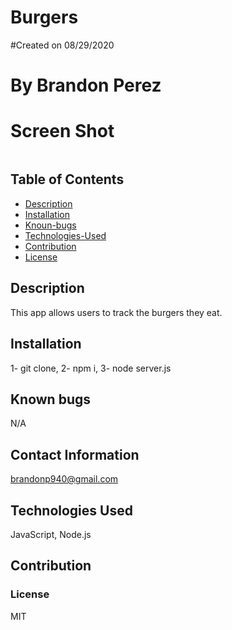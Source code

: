 
# Burgers
    
#Created on 08/29/2020

# By Brandon Perez

# Screen Shot
 <img scr = "ScreenshotBurger.png">

## Table of Contents
* [Description](#Description)
* [Installation](#Installation)
* [Knoun-bugs](#Known-bugs)
* [Technologies-Used](#Technologies-Used)
* [Contribution](#Contribution)
* [License](License)

## Description 
This app allows users to track the burgers they eat.
    
## Installation
1- git clone, 2- npm i, 3- node server.js
    
## Known bugs
N/A
    
## Contact Information
brandonp940@gmail.com
    
## Technologies Used 
JavaScript, Node.js
    
## Contribution

    
### License
MIT
